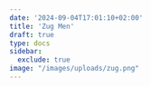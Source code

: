 ```yaml
---
date: '2024-09-04T17:01:10+02:00'
title: 'Zug Men'
draft: true
type: docs
sidebar:
  exclude: true
image: "/images/uploads/zug.png"
---
```

